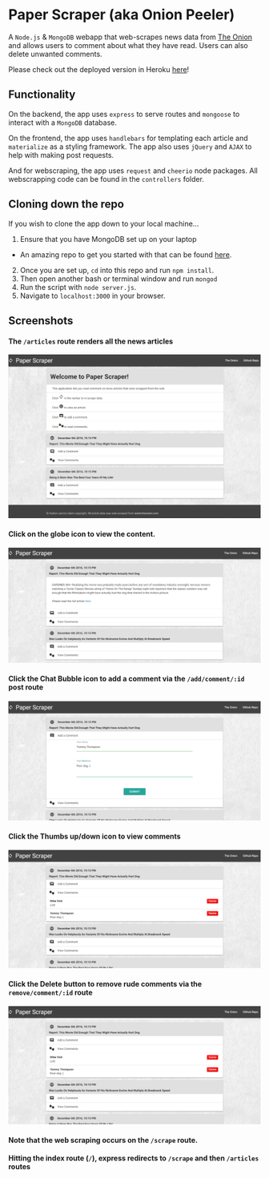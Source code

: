 # Paper Scraper (aka Onion Peeler)
A `Node.js` &amp; `MongoDB` webapp that web-scrapes news data from [The Onion](http://www.theonion.com/) and allows users to comment about what they have read. Users can also delete unwanted comments.

Please check out the deployed version in Heroku [here](http://paper-scraper.herokuapp.com/)!


## Functionality
On the backend, the app uses `express` to serve routes and `mongoose` to interact with a `MongoDB` database.

On the frontend, the app uses `handlebars` for templating each article and `materialize` as a styling framework. The app also uses `jQuery` and `AJAX` to help with making post requests.

And for webscraping, the app uses `request` and `cheerio` node packages. All webscrapping code can be found in the `controllers` folder.


## Cloning down the repo
If you wish to clone the app down to your local machine...
1. Ensure that you have MongoDB set up on your laptop
  * An amazing repo to get you started with that can be found [here](https://github.com/dannyvassallo/mongo_lesson).
2. Once you are set up, `cd` into this repo and run `npm install`.
3. Then open another bash or terminal window and run `mongod`
4. Run the script with `node server.js`.
5. Navigate to `localhost:3000` in your browser.


## Screenshots
#### The `/articles` route renders all the news articles
![All Articles](/screenshots/content.png)

#### Click on the globe icon to view the content.
![Article Content](/screenshots/article.png)

#### Click the Chat Bubble icon to add a comment via the `/add/comment/:id` post route
![Add Comment](/screenshots/add-comment.png)

#### Click the Thumbs up/down icon to view comments
![View Comment](/screenshots/view-comment.png)

#### Click the Delete button to remove rude comments via the `remove/comment/:id` route
![Delete Comment](/screenshots/view-comment.png)

#### Note that the web scraping occurs on the `/scrape` route.
#### Hitting the index route (`/`), express redirects to `/scrape` and then `/articles` routes
